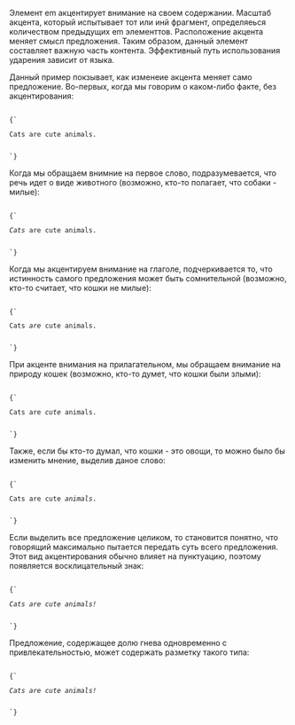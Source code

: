 <p>
    Элемент <LE>em</LE> акцентирует внимание на своем содержании. Масштаб акцента, который испытывает тот или инй фрагмент, определяеься количеством предыдущих <LE>em</LE> элементтов. Расположение акцента меняет смысл предложения. Таким образом, данный элемент составляет важную часть контента. Эффективный путь использования ударения зависит от языка.
</p>

<ExampleBox>

Данный пример покзывает, как изменеие акцента меняет само предложение. Во-первых, когда мы говорим о каком-либо факте, без акцентирования:

<Code>
{`
<p>Cats are cute animals.</p>
`}
</Code>

Когда мы обращаем внимние на первое слово, подразумевается, что речь идет о виде животного (возможно, кто-то полагает, что собаки - милые):

<Code>
{`
<p><em>Cats</em> are cute animals.</p>
`}
</Code>

Когда мы акцентируем внимание на глаголе, подчеркивается то, что истинность самого предложения может быть сомнительной (возможно, кто-то считает, что кошки не милые):

<Code>
{`
<p>Cats <em>are</em> cute animals.</p>
`}
</Code>

При акценте внимания на прилагательном, мы обращаем внимание на природу кошек (возможно, кто-то думет, что кошки были злыми):

<Code>
{`
<p>Cats are <em>cute</em> animals.</p>
`}
</Code>

Также, если бы кто-то думал, что кошки - это овощи, то можно было бы изменить мнение, выделив даное слово:

<Code>
{`
<p>Cats are cute <em>animals</em>.</p>
`}
</Code>

Если выделить все предложение целиком, то становится понятно, что говорящий максимально пытается передать суть всего предложения. Этот вид акцентирования обычно влияет на пунктуацию, поэтому появляется восклицательный знак:

<Code>
{`
<p><em>Cats are cute animals!</em></p>
`}
</Code>

Предложение, содержащее долю гнева одновременно с привлекательностью, может содержать разметку такого типа:

<Code>
{`
<p><em>Cats are <em>cute</em> animals!</em></p>
`}
</Code>

</ExampleBox>
